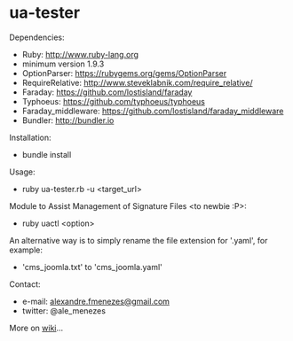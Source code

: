 # ua-tester

Dependencies:
 - Ruby: http://www.ruby-lang.org
  - minimum version 1.9.3
 - OptionParser: https://rubygems.org/gems/OptionParser
 - RequireRelative: http://www.steveklabnik.com/require_relative/
 - Faraday: https://github.com/lostisland/faraday
 - Typhoeus: https://github.com/typhoeus/typhoeus
 - Faraday_middleware: https://github.com/lostisland/faraday_middleware
 - Bundler: http://bundler.io

Installation:
- bundle install

Usage:
- ruby ua-tester.rb -u \<target_url\>

Module to Assist Management of Signature Files \<to newbie :P\>:
- ruby uactl \<option\>

An alternative way is to simply rename the file extension for '.yaml', for example:
 - 'cms_joomla.txt' to 'cms_joomla.yaml'

Contact:
 - e-mail: alexandre.fmenezes@gmail.com
 - twitter: @ale_menezes

More on <a href="https://github.com/amenezes/ua-tester/wiki">wiki</a>...
